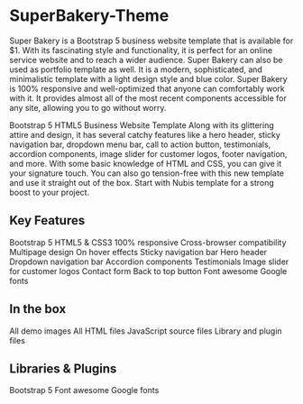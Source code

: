 # SuperBakery-Theme

Super Bakery is a Bootstrap 5 business website template that is available for $1. With its fascinating style and functionality, it is perfect for an online service website and to reach a wider audience. Super Bakery can also be used as portfolio template as well. It is a modern, sophisticated, and minimalistic template with a light design style and blue color. Super Bakery is 100% responsive and well-optimized that anyone can comfortably work with it. It provides almost all of the most recent components accessible for any site, allowing you to go without worry.



Bootstrap 5 HTML5 Business Website Template
Along with its glittering attire and design, it has several catchy features like a hero header, sticky navigation bar, dropdown menu bar, call to action button, testimonials, accordion components, image slider for customer logos, footer navigation, and more. With some basic knowledge of HTML and CSS, you can give it your signature touch. You can also go tension-free with this new template and use it straight out of the box. Start with Nubis template for a strong boost to your project.



## Key Features
Bootstrap 5
HTML5 & CSS3
100% responsive
Cross-browser compatibility
Multipage design
On hover effects
Sticky navigation bar
Hero header
Dropdown navigation bar
Accordion components
Testimonials
Image slider for customer logos
Contact form
Back to top button
Font awesome
Google fonts


## In the box
All demo images
All HTML files
JavaScript source files
Library and plugin files


## Libraries & Plugins
Bootstrap 5
Font awesome
Google fonts
